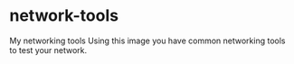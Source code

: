 # network-tools
My networking tools
Using this image you have common networking tools to test your network. 
